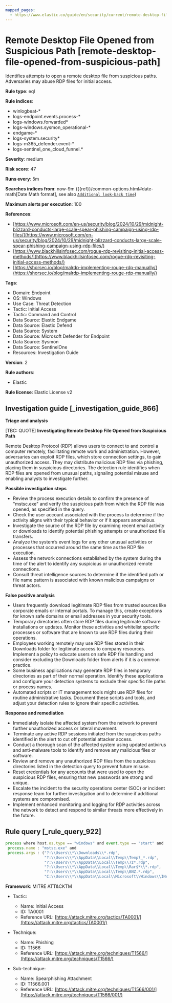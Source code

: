 ```yaml
---
mapped_pages:
  - https://www.elastic.co/guide/en/security/current/remote-desktop-file-opened-from-suspicious-path.html
---
```


# Remote Desktop File Opened from Suspicious Path [remote-desktop-file-opened-from-suspicious-path]

Identifies attempts to open a remote desktop file from suspicious paths. Adversaries may abuse RDP files for initial access.

**Rule type**: eql

**Rule indices**:

* winlogbeat-*
* logs-endpoint.events.process-*
* logs-windows.forwarded*
* logs-windows.sysmon_operational-*
* endgame-*
* logs-system.security*
* logs-m365_defender.event-*
* logs-sentinel_one_cloud_funnel.*

**Severity**: medium

**Risk score**: 47

**Runs every**: 5m

**Searches indices from**: now-9m ({{ref}}/common-options.html#date-math[Date Math format], see also [`Additional look-back time`](docs-content://solutions/security/detect-and-alert/create-detection-rule.md#rule-schedule))

**Maximum alerts per execution**: 100

**References**:

* [https://www.microsoft.com/en-us/security/blog/2024/10/29/midnight-blizzard-conducts-large-scale-spear-phishing-campaign-using-rdp-files/](https://www.microsoft.com/en-us/security/blog/2024/10/29/midnight-blizzard-conducts-large-scale-spear-phishing-campaign-using-rdp-files/)
* [https://www.blackhillsinfosec.com/rogue-rdp-revisiting-initial-access-methods/](https://www.blackhillsinfosec.com/rogue-rdp-revisiting-initial-access-methods/)
* [https://shorsec.io/blog/malrdp-implementing-rouge-rdp-manually/](https://shorsec.io/blog/malrdp-implementing-rouge-rdp-manually/)

**Tags**:

* Domain: Endpoint
* OS: Windows
* Use Case: Threat Detection
* Tactic: Initial Access
* Tactic: Command and Control
* Data Source: Elastic Endgame
* Data Source: Elastic Defend
* Data Source: System
* Data Source: Microsoft Defender for Endpoint
* Data Source: Sysmon
* Data Source: SentinelOne
* Resources: Investigation Guide

**Version**: 2

**Rule authors**:

* Elastic

**Rule license**: Elastic License v2

## Investigation guide [_investigation_guide_866]

**Triage and analysis**

[TBC: QUOTE]
**Investigating Remote Desktop File Opened from Suspicious Path**

Remote Desktop Protocol (RDP) allows users to connect to and control a computer remotely, facilitating remote work and administration. However, adversaries can exploit RDP files, which store connection settings, to gain unauthorized access. They may distribute malicious RDP files via phishing, placing them in suspicious directories. The detection rule identifies when RDP files are opened from unusual paths, signaling potential misuse and enabling analysts to investigate further.

**Possible investigation steps**

* Review the process execution details to confirm the presence of "mstsc.exe" and verify the suspicious path from which the RDP file was opened, as specified in the query.
* Check the user account associated with the process to determine if the activity aligns with their typical behavior or if it appears anomalous.
* Investigate the source of the RDP file by examining recent email activity or downloads to identify potential phishing attempts or unauthorized file transfers.
* Analyze the system’s event logs for any other unusual activities or processes that occurred around the same time as the RDP file execution.
* Assess the network connections established by the system during the time of the alert to identify any suspicious or unauthorized remote connections.
* Consult threat intelligence sources to determine if the identified path or file name pattern is associated with known malicious campaigns or threat actors.

**False positive analysis**

* Users frequently download legitimate RDP files from trusted sources like corporate emails or internal portals. To manage this, create exceptions for known safe domains or email addresses in your security tools.
* Temporary directories often store RDP files during legitimate software installations or updates. Monitor these activities and whitelist specific processes or software that are known to use RDP files during their operations.
* Employees working remotely may use RDP files stored in their Downloads folder for legitimate access to company resources. Implement a policy to educate users on safe RDP file handling and consider excluding the Downloads folder from alerts if it is a common practice.
* Some business applications may generate RDP files in temporary directories as part of their normal operation. Identify these applications and configure your detection systems to exclude their specific file paths or process names.
* Automated scripts or IT management tools might use RDP files for routine administrative tasks. Document these scripts and tools, and adjust your detection rules to ignore their specific activities.

**Response and remediation**

* Immediately isolate the affected system from the network to prevent further unauthorized access or lateral movement.
* Terminate any active RDP sessions initiated from the suspicious paths identified in the alert to cut off potential attacker access.
* Conduct a thorough scan of the affected system using updated antivirus and anti-malware tools to identify and remove any malicious files or software.
* Review and remove any unauthorized RDP files from the suspicious directories listed in the detection query to prevent future misuse.
* Reset credentials for any accounts that were used to open the suspicious RDP files, ensuring that new passwords are strong and unique.
* Escalate the incident to the security operations center (SOC) or incident response team for further investigation and to determine if additional systems are compromised.
* Implement enhanced monitoring and logging for RDP activities across the network to detect and respond to similar threats more effectively in the future.


## Rule query [_rule_query_922]

```js
process where host.os.type == "windows" and event.type == "start" and
 process.name : "mstsc.exe" and
 process.args : ("?:\\Users\\*\\Downloads\\*.rdp",
                 "?:\\Users\\*\\AppData\\Local\\Temp\\Temp?_*.rdp",
                 "?:\\Users\\*\\AppData\\Local\\Temp\\7z*.rdp",
                 "?:\\Users\\*\\AppData\\Local\\Temp\\Rar$*\\*.rdp",
                 "?:\\Users\\*\\AppData\\Local\\Temp\\BNZ.*.rdp",
                 "C:\\Users\\*\\AppData\\Local\\Microsoft\\Windows\\INetCache\\Content.Outlook\\*.rdp")
```

**Framework**: MITRE ATT&CKTM

* Tactic:

    * Name: Initial Access
    * ID: TA0001
    * Reference URL: [https://attack.mitre.org/tactics/TA0001/](https://attack.mitre.org/tactics/TA0001/)

* Technique:

    * Name: Phishing
    * ID: T1566
    * Reference URL: [https://attack.mitre.org/techniques/T1566/](https://attack.mitre.org/techniques/T1566/)

* Sub-technique:

    * Name: Spearphishing Attachment
    * ID: T1566.001
    * Reference URL: [https://attack.mitre.org/techniques/T1566/001/](https://attack.mitre.org/techniques/T1566/001/)



